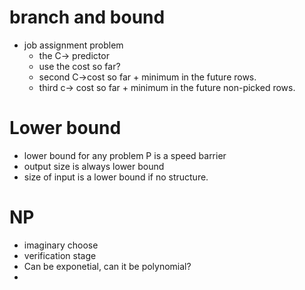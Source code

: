 # branch and bound

- job assignment problem
  - the C-> predictor
  - use the cost so far?
  - second C->cost so far + minimum in the future rows.
  - third c-> cost so far + minimum in the future non-picked rows.



# Lower bound

- lower bound for any problem P is a speed barrier
- output size is always lower bound
- size of input is a lower bound if no structure.



# NP

- imaginary choose
- verification stage
- Can be exponetial, can it be polynomial?
- 

